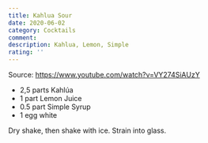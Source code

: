 ```yaml
---
title: Kahlua Sour
date: 2020-06-02
category: Cocktails
comment: 
description: Kahlua, Lemon, Simple
rating: ''
---
```


Source: https://www.youtube.com/watch?v=VY274SiAUzY

 - 2,5 parts Kahlúa
 - 1 part Lemon Juice
 - 0.5 part Simple Syrup
 - 1 egg white

Dry shake, then shake with ice. Strain into glass.

